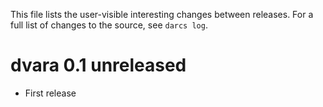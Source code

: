 This file lists the user-visible interesting changes between releases. For a
full list of changes to the source, see `darcs log`.



dvara 0.1        unreleased
===========================

* First release
